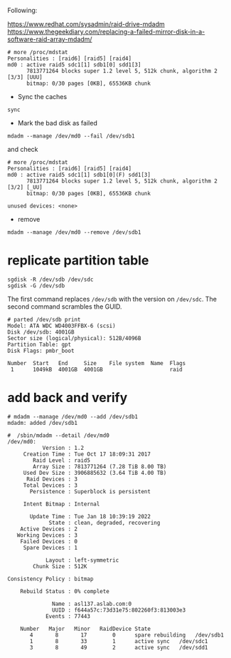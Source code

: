 Following:

https://www.redhat.com/sysadmin/raid-drive-mdadm
https://www.thegeekdiary.com/replacing-a-failed-mirror-disk-in-a-software-raid-array-mdadm/

```
# more /proc/mdstat 
Personalities : [raid6] [raid5] [raid4] 
md0 : active raid5 sdc1[1] sdb1[0] sdd1[3]
      7813771264 blocks super 1.2 level 5, 512k chunk, algorithm 2 [3/3] [UUU]
      bitmap: 0/30 pages [0KB], 65536KB chunk
```


* Sync the caches

```
sync
```

* Mark the bad disk as failed

```
mdadm --manage /dev/md0 --fail /dev/sdb1
```

and check

```
# more /proc/mdstat 
Personalities : [raid6] [raid5] [raid4] 
md0 : active raid5 sdc1[1] sdb1[0](F) sdd1[3]
      7813771264 blocks super 1.2 level 5, 512k chunk, algorithm 2 [3/2] [_UU]
      bitmap: 0/30 pages [0KB], 65536KB chunk

unused devices: <none>
```

* remove

```
mdadm --manage /dev/md0 --remove /dev/sdb1
```

# replicate partition table

```
sgdisk -R /dev/sdb /dev/sdc
sgdisk -G /dev/sdb 
```

The first command replaces `/dev/sdb` with the version on `/dev/sdc`.
The second command scrambles the GUID.

```
# parted /dev/sdb print
Model: ATA WDC WD4003FFBX-6 (scsi)
Disk /dev/sdb: 4001GB
Sector size (logical/physical): 512B/4096B
Partition Table: gpt
Disk Flags: pmbr_boot

Number  Start   End     Size    File system  Name  Flags
 1      1049kB  4001GB  4001GB                     raid
```

# add back and verify

```
# mdadm --manage /dev/md0 --add /dev/sdb1
mdadm: added /dev/sdb1
```

```
#  /sbin/mdadm --detail /dev/md0
/dev/md0:
           Version : 1.2
     Creation Time : Tue Oct 17 18:09:31 2017
        Raid Level : raid5
        Array Size : 7813771264 (7.28 TiB 8.00 TB)
     Used Dev Size : 3906885632 (3.64 TiB 4.00 TB)
      Raid Devices : 3
     Total Devices : 3
       Persistence : Superblock is persistent

     Intent Bitmap : Internal

       Update Time : Tue Jan 18 10:39:19 2022
             State : clean, degraded, recovering 
    Active Devices : 2
   Working Devices : 3
    Failed Devices : 0
     Spare Devices : 1

            Layout : left-symmetric
        Chunk Size : 512K

Consistency Policy : bitmap

    Rebuild Status : 0% complete

              Name : asl137.aslab.com:0
              UUID : f644a57c:73d31e75:802260f3:813003e3
            Events : 77443

    Number   Major   Minor   RaidDevice State
       4       8       17        0      spare rebuilding   /dev/sdb1
       1       8       33        1      active sync   /dev/sdc1
       3       8       49        2      active sync   /dev/sdd1
```


